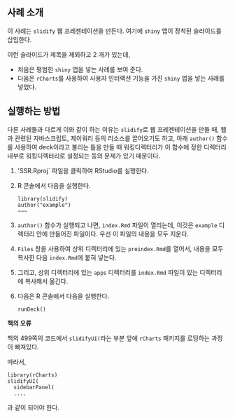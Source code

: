 ## 사례 소개

이 사례는 `slidify` 웹 프레젠테이션을 만든다. 여기에 `shiny` 앱이 장착된 슬라이드를 삽입한다.

이런 슬라이드가 제목을 제외하고 2 개가 있는데, 

- 처음은 평범한 `shiny` 앱을 넣는 사례를 보여 준다.
- 다음은 `rCharts`를 사용하여 사용자 인터랙션 기능을 가진 `shiny` 앱을 넣는 사례를 넣었다.


## 실행하는 방법

다른 사례들과 다르게 이와 같이 하는 이유는 `slidify`로 웹 프레젠테이션을 만들 때, 웹과 관련된 자바스크립트, 제이쿼리 등의 리소스를 끌어오기도 하고, 아래 `author()` 함수를 사용하여 deck이라고 불리는 틀을 만들 때 워킹디렉터리가 이 함수에 정한 디렉터리 내부로 워킹디렉터리로 설정되는 등의 문제가 있기 때문이다. 

1. 'SSR.Rproj` 파일을 클릭하여 RStudio를 실행한다. 

2. R 콘솔에서 다음을 실행한다.
    
    ~~~~
    library(slidify)
    author("example")
    ~~~

3. `author()` 함수가 실행되고 나면, `index.Rmd` 파일이 열리는데, 이것은 `example` 디렉터리 안에 만들어진 파일이다. 우선 이 파일의 내용을 모두 지운다.  

4. `Files` 창을 사용하여 상위 디렉터리에 있는 `preindex.Rmd`를 열어서, 내용을 모두 복사한 다음 `index.Rmd`에 붙혀 넣는다.

5. 그리고, 상위 디렉터리에 있는 `apps` 디렉터리를 `index.Rmd` 파일이 있는 디렉터리에 복사해서 옮긴다.

6. 다음은 R 콘솔에서 다음을 실행한다.

   ~~~~
   runDeck()
   ~~~~
    



**책의 오류**

책의 499쪽의 코드에서 `slidifyUI(`라는 부분 앞에 `rCharts` 패키지를 로딩하는 과정이 빠져있다.

따라서, 

~~~
library(rCharts)
slidifyUI(
  sidebarPanel(
  ....
~~~

과 같이 되어야 한다.





